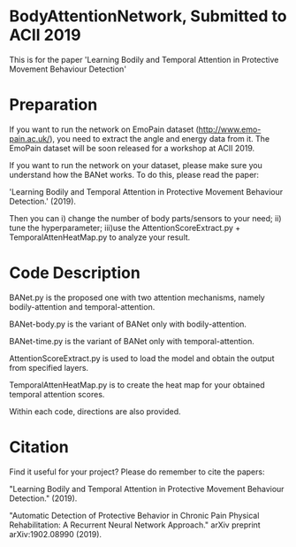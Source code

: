 # BodyAttentionNetwork, Submitted to ACII 2019
This is for the paper 'Learning Bodily and Temporal Attention in Protective Movement Behaviour Detection'


# Preparation
If you want to run the network on EmoPain dataset (http://www.emo-pain.ac.uk/), you need to extract the angle and energy data from it.
The EmoPain dataset will be soon released for a workshop at ACII 2019.

If you want to run the network on your dataset, please make sure you understand how the BANet works.
To do this, please read the paper: 

'Learning Bodily and Temporal Attention in Protective Movement Behaviour Detection.' (2019).

Then you can
i)  change the number of body parts/sensors to your need;
ii) tune the hyperparameter;
iii)use the AttentionScoreExtract.py + TemporalAttenHeatMap.py to analyze your result.


# Code Description
BANet.py is the proposed one with two attention mechanisms, namely bodily-attention and temporal-attention.

BANet-body.py is the variant of BANet only with bodily-attention.

BANet-time.py is the variant of BANet only with temporal-attention.

AttentionScoreExtract.py is used to load the model and obtain the output from specified layers.

TemporalAttenHeatMap.py is to create the heat map for your obtained temporal attention scores.

Within each code, directions are also provided.



# Citation
Find it useful for your project?
Please do remember to cite the papers:

"Learning Bodily and Temporal Attention in Protective Movement Behaviour Detection." (2019).

"Automatic Detection of Protective Behavior in Chronic Pain Physical Rehabilitation: A Recurrent Neural Network Approach." arXiv preprint arXiv:1902.08990 (2019).

